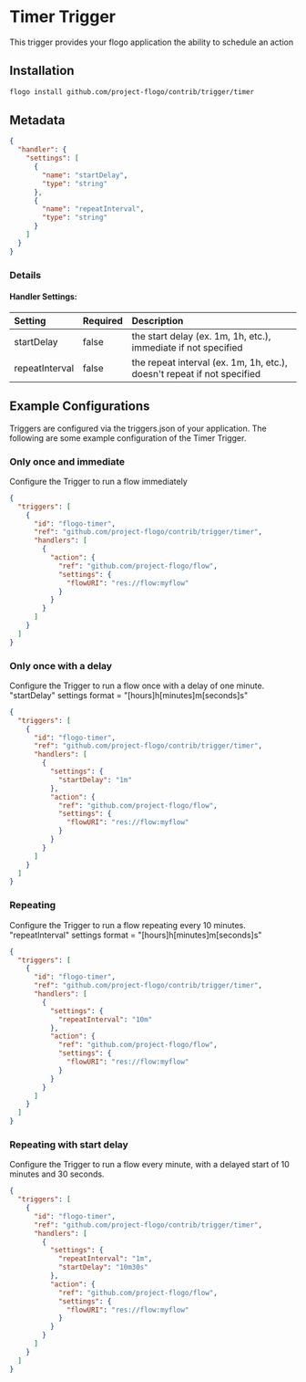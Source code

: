 <!--
title: Timer
weight: 4707
-->
# Timer Trigger
This trigger provides your flogo application the ability to schedule an action

## Installation

```bash
flogo install github.com/project-flogo/contrib/trigger/timer
```

## Metadata
```json
{
  "handler": {
    "settings": [
      {
        "name": "startDelay",
        "type": "string"
      },
      {
        "name": "repeatInterval",
        "type": "string"
      }
    ]
  }
}
```
### Details

#### Handler Settings:
| Setting  | Required | Description |
|:---------|:---------|:------------|
| startDelay   | false     | the start delay (ex. 1m, 1h, etc.), immediate if not specified
| repeatInterval | false     | the repeat interval (ex. 1m, 1h, etc.), doesn't repeat if not specified


## Example Configurations

Triggers are configured via the triggers.json of your application. The following are some example configuration of the Timer Trigger.

### Only once and immediate
Configure the Trigger to run a flow immediately

```json
{
  "triggers": [
    {
      "id": "flogo-timer",
      "ref": "github.com/project-flogo/contrib/trigger/timer",
      "handlers": [
        {
          "action": {
            "ref": "github.com/project-flogo/flow",
            "settings": {
              "flowURI": "res://flow:myflow"
            }
          }
        }
      ]
    }
  ]
}
```

### Only once with a delay
Configure the Trigger to run a flow once with a delay of one minute.  "startDelay" settings format = "[hours]h[minutes]m[seconds]s"

```json
{
  "triggers": [
    {
      "id": "flogo-timer",
      "ref": "github.com/project-flogo/contrib/trigger/timer",
      "handlers": [
        {
          "settings": {
            "startDelay": "1m"
          },
          "action": {
            "ref": "github.com/project-flogo/flow",
            "settings": {
              "flowURI": "res://flow:myflow"
            }
          }
        }
      ]
    }
  ]
}
```

### Repeating
Configure the Trigger to run a flow repeating every 10 minutes. "repeatInterval" settings format = "[hours]h[minutes]m[seconds]s"

```json
{
  "triggers": [
    {
      "id": "flogo-timer",
      "ref": "github.com/project-flogo/contrib/trigger/timer",
      "handlers": [
        {
          "settings": {
            "repeatInterval": "10m"
          },
          "action": {
            "ref": "github.com/project-flogo/flow",
            "settings": {
              "flowURI": "res://flow:myflow"
            }
          }
        }
      ]
    }
  ]
}
```

### Repeating with start delay
Configure the Trigger to run a flow every minute, with a delayed start of 10 minutes and 30 seconds.

```json
{
  "triggers": [
    {
      "id": "flogo-timer",
      "ref": "github.com/project-flogo/contrib/trigger/timer",
      "handlers": [
        {
          "settings": {
            "repeatInterval": "1m",
            "startDelay": "10m30s"
          },
          "action": {
            "ref": "github.com/project-flogo/flow",
            "settings": {
              "flowURI": "res://flow:myflow"
            }
          }
        }
      ]
    }
  ]
}
```
